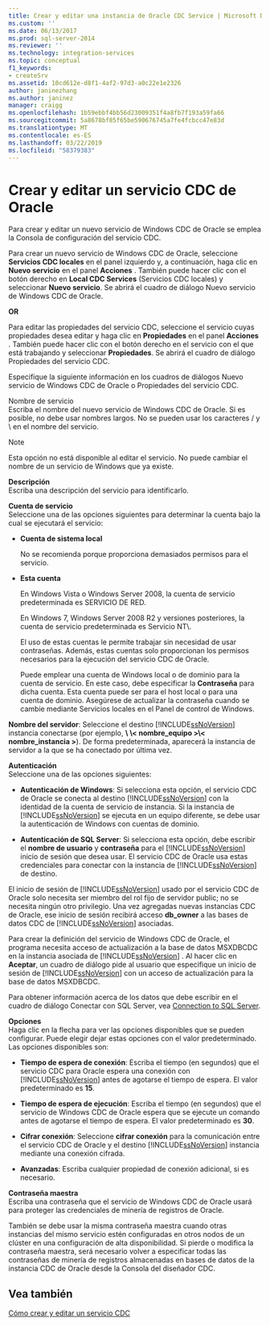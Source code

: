 ```yaml
---
title: Crear y editar una instancia de Oracle CDC Service | Microsoft Docs
ms.custom: ''
ms.date: 06/13/2017
ms.prod: sql-server-2014
ms.reviewer: ''
ms.technology: integration-services
ms.topic: conceptual
f1_keywords:
- createSrv
ms.assetid: 10cd612e-d8f1-4af2-97d3-a0c22e1e2326
author: janinezhang
ms.author: janinez
manager: craigg
ms.openlocfilehash: 1b59ebbf4bb56d23009351f4a8fb7f193a59fa66
ms.sourcegitcommit: 5a8678bf85f65be590676745a7fe4fcbcc47e83d
ms.translationtype: MT
ms.contentlocale: es-ES
ms.lasthandoff: 03/22/2019
ms.locfileid: "58379383"
---
```

# <a name="create-and-edit-an-oracle-cdc-service"></a>Crear y editar un servicio CDC de Oracle
  Para crear y editar un nuevo servicio de Windows CDC de Oracle se emplea la Consola de configuración del servicio CDC.  
  
 Para crear un nuevo servicio de Windows CDC de Oracle, seleccione **Servicios CDC locales** en el panel izquierdo y, a continuación, haga clic en **Nuevo servicio** en el panel **Acciones** . También puede hacer clic con el botón derecho en **Local CDC Services** (Servicios CDC locales) y seleccionar **Nuevo servicio**. Se abrirá el cuadro de diálogo Nuevo servicio de Windows CDC de Oracle.  
  
 **OR**  
  
 Para editar las propiedades del servicio CDC, seleccione el servicio cuyas propiedades desea editar y haga clic en **Propiedades** en el panel **Acciones** . También puede hacer clic con el botón derecho en el servicio con el que está trabajando y seleccionar **Propiedades**. Se abrirá el cuadro de diálogo Propiedades del servicio CDC.  
  
 Especifique la siguiente información en los cuadros de diálogos Nuevo servicio de Windows CDC de Oracle o Propiedades del servicio CDC.  
  
 Nombre de servicio  
 Escriba el nombre del nuevo servicio de Windows CDC de Oracle. Si es posible, no debe usar nombres largos. No se pueden usar los caracteres / y \ en el nombre del servicio.  
  
> [!NOTE]  
> Esta opción no está disponible al editar el servicio. No puede cambiar el nombre de un servicio de Windows que ya existe.  
  
 **Descripción**  
 Escriba una descripción del servicio para identificarlo.  
  
 **Cuenta de servicio**  
 Seleccione una de las opciones siguientes para determinar la cuenta bajo la cual se ejecutará el servicio:  
  
-   **Cuenta de sistema local**  
  
     No se recomienda porque proporciona demasiados permisos para el servicio.  
  
-   **Esta cuenta**  
  
     En Windows Vista o Windows Server 2008, la cuenta de servicio predeterminada es SERVICIO DE RED.  
  
     En Windows 7, Windows Server 2008 R2 y versiones posteriores, la cuenta de servicio predeterminada es Servicio NT\\<nombre-servicio>.  
  
     El uso de estas cuentas le permite trabajar sin necesidad de usar contraseñas. Además, estas cuentas solo proporcionan los permisos necesarios para la ejecución del servicio CDC de Oracle.  
  
     Puede emplear una cuenta de Windows local o de dominio para la cuenta de servicio. En este caso, debe especificar la **Contraseña** para dicha cuenta. Esta cuenta puede ser para el host local o para una cuenta de dominio. Asegúrese de actualizar la contraseña cuando se cambie mediante Servicios locales en el Panel de control de Windows.  
  
 **Nombre del servidor**: Seleccione el destino [!INCLUDE[ssNoVersion](../../includes/ssnoversion-md.md)] instancia conectarse (por ejemplo,  **\\ \\< nombre_equipo >\\< nombre_instancia >**). De forma predeterminada, aparecerá la instancia de servidor a la que se ha conectado por última vez.  
  
 **Autenticación**  
 Seleccione una de las opciones siguientes:  
  
-   **Autenticación de Windows**: Si selecciona esta opción, el servicio CDC de Oracle se conecta al destino [!INCLUDE[ssNoVersion](../../includes/ssnoversion-md.md)] con la identidad de la cuenta de servicio de instancia. Si la instancia de [!INCLUDE[ssNoVersion](../../includes/ssnoversion-md.md)] se ejecuta en un equipo diferente, se debe usar la autenticación de Windows con cuentas de dominio.  
  
-   **Autenticación de SQL Server**: Si selecciona esta opción, debe escribir el **nombre de usuario** y **contraseña** para el [!INCLUDE[ssNoVersion](../../includes/ssnoversion-md.md)] inicio de sesión que desea usar. El servicio CDC de Oracle usa estas credenciales para conectar con la instancia de [!INCLUDE[ssNoVersion](../../includes/ssnoversion-md.md)] de destino.  
  
 El inicio de sesión de [!INCLUDE[ssNoVersion](../../includes/ssnoversion-md.md)] usado por el servicio CDC de Oracle solo necesita ser miembro del rol fijo de servidor public; no se necesita ningún otro privilegio. Una vez agregadas nuevas instancias CDC de Oracle, ese inicio de sesión recibirá acceso **db_owner** a las bases de datos CDC de [!INCLUDE[ssNoVersion](../../includes/ssnoversion-md.md)] asociadas.  
  
 Para crear la definición del servicio de Windows CDC de Oracle, el programa necesita acceso de actualización a la base de datos MSXDBCDC en la instancia asociada de [!INCLUDE[ssNoVersion](../../includes/ssnoversion-md.md)] . Al hacer clic en **Aceptar**, un cuadro de diálogo pide al usuario que especifique un inicio de sesión de [!INCLUDE[ssNoVersion](../../includes/ssnoversion-md.md)] con un acceso de actualización para la base de datos MSXDBCDC.  
  
 Para obtener información acerca de los datos que debe escribir en el cuadro de diálogo Conectar con SQL Server, vea [Connection to SQL Server](connection-to-sql-server.md).  
  
 **Opciones**  
 Haga clic en la flecha para ver las opciones disponibles que se pueden configurar. Puede elegir dejar estas opciones con el valor predeterminado. Las opciones disponibles son:  
  
-   **Tiempo de espera de conexión**: Escriba el tiempo (en segundos) que el servicio CDC para Oracle espera una conexión con [!INCLUDE[ssNoVersion](../../includes/ssnoversion-md.md)] antes de agotarse el tiempo de espera. El valor predeterminado es **15**.  
  
-   **Tiempo de espera de ejecución**: Escriba el tiempo (en segundos) que el servicio de Windows CDC de Oracle espera que se ejecute un comando antes de agotarse el tiempo de espera. El valor predeterminado es **30**.  
  
-   **Cifrar conexión**: Seleccione **cifrar conexión** para la comunicación entre el servicio CDC de Oracle y el destino [!INCLUDE[ssNoVersion](../../includes/ssnoversion-md.md)] instancia mediante una conexión cifrada.  
  
-   **Avanzadas**: Escriba cualquier propiedad de conexión adicional, si es necesario.  
  
 **Contraseña maestra**  
 Escriba una contraseña que el servicio de Windows CDC de Oracle usará para proteger las credenciales de minería de registros de Oracle.  
  
 También se debe usar la misma contraseña maestra cuando otras instancias del mismo servicio estén configuradas en otros nodos de un clúster en una configuración de alta disponibilidad. Si pierde o modifica la contraseña maestra, será necesario volver a especificar todas las contraseñas de minería de registros almacenadas en bases de datos de la instancia CDC de Oracle desde la Consola del diseñador CDC.  
  
## <a name="see-also"></a>Vea también  
 [Cómo crear y editar un servicio CDC](how-to-create-and-edit-a-cdc-service.md)  
  
  
